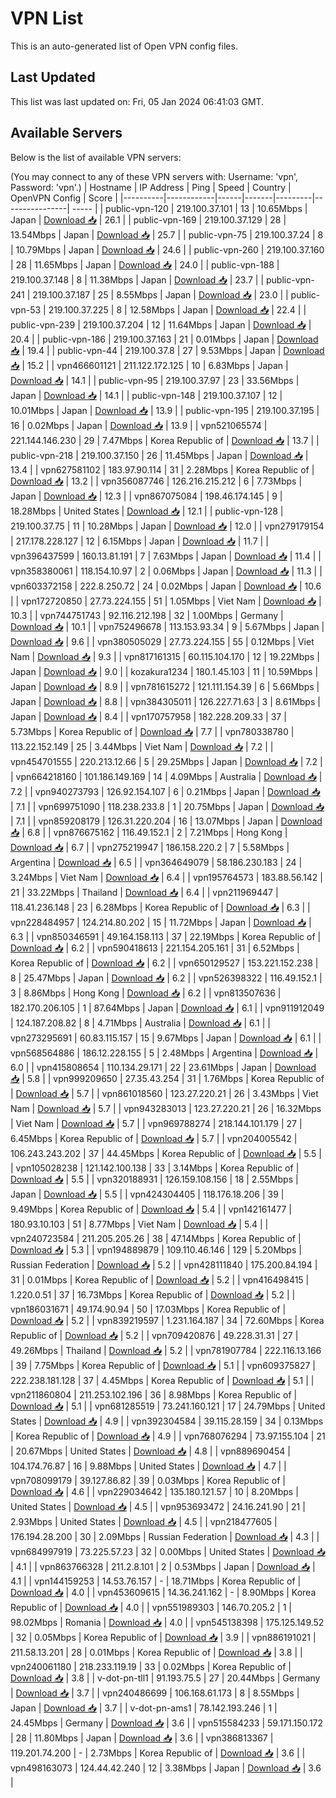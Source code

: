 # VPN List

This is an auto-generated list of Open VPN config files.

## Last Updated

This list was last updated on: Fri, 05 Jan 2024 06:41:03 GMT.

## Available Servers

Below is the list of available VPN servers:

(You may connect to any of these VPN servers with: Username: 'vpn', Password: 'vpn'.)
| Hostname | IP Address | Ping | Speed | Country | OpenVPN Config | Score |
|----------|------------|------|-------|---------|----------------| ----- |
| public-vpn-120 | 219.100.37.101 | 13 | 10.65Mbps | Japan | [Download 📥](./configs/server_0_JP.ovpn) | 26.1 |
| public-vpn-169 | 219.100.37.129 | 28 | 13.54Mbps | Japan | [Download 📥](./configs/server_1_JP.ovpn) | 25.7 |
| public-vpn-75 | 219.100.37.24 | 8 | 10.79Mbps | Japan | [Download 📥](./configs/server_2_JP.ovpn) | 24.6 |
| public-vpn-260 | 219.100.37.160 | 28 | 11.65Mbps | Japan | [Download 📥](./configs/server_3_JP.ovpn) | 24.0 |
| public-vpn-188 | 219.100.37.148 | 8 | 11.38Mbps | Japan | [Download 📥](./configs/server_4_JP.ovpn) | 23.7 |
| public-vpn-241 | 219.100.37.187 | 25 | 8.55Mbps | Japan | [Download 📥](./configs/server_5_JP.ovpn) | 23.0 |
| public-vpn-53 | 219.100.37.225 | 8 | 12.58Mbps | Japan | [Download 📥](./configs/server_6_JP.ovpn) | 22.4 |
| public-vpn-239 | 219.100.37.204 | 12 | 11.64Mbps | Japan | [Download 📥](./configs/server_7_JP.ovpn) | 20.4 |
| public-vpn-186 | 219.100.37.163 | 21 | 0.01Mbps | Japan | [Download 📥](./configs/server_8_JP.ovpn) | 19.4 |
| public-vpn-44 | 219.100.37.8 | 27 | 9.53Mbps | Japan | [Download 📥](./configs/server_9_JP.ovpn) | 15.2 |
| vpn466601121 | 211.122.172.125 | 10 | 6.83Mbps | Japan | [Download 📥](./configs/server_10_JP.ovpn) | 14.1 |
| public-vpn-95 | 219.100.37.97 | 23 | 33.56Mbps | Japan | [Download 📥](./configs/server_11_JP.ovpn) | 14.1 |
| public-vpn-148 | 219.100.37.107 | 12 | 10.01Mbps | Japan | [Download 📥](./configs/server_12_JP.ovpn) | 13.9 |
| public-vpn-195 | 219.100.37.195 | 16 | 0.02Mbps | Japan | [Download 📥](./configs/server_13_JP.ovpn) | 13.9 |
| vpn521065574 | 221.144.146.230 | 29 | 7.47Mbps | Korea Republic of | [Download 📥](./configs/server_14_KR.ovpn) | 13.7 |
| public-vpn-218 | 219.100.37.150 | 26 | 11.45Mbps | Japan | [Download 📥](./configs/server_15_JP.ovpn) | 13.4 |
| vpn627581102 | 183.97.90.114 | 31 | 2.28Mbps | Korea Republic of | [Download 📥](./configs/server_16_KR.ovpn) | 13.2 |
| vpn356087746 | 126.216.215.212 | 6 | 7.73Mbps | Japan | [Download 📥](./configs/server_17_JP.ovpn) | 12.3 |
| vpn867075084 | 198.46.174.145 | 9 | 18.28Mbps | United States | [Download 📥](./configs/server_18_US.ovpn) | 12.1 |
| public-vpn-128 | 219.100.37.75 | 11 | 10.28Mbps | Japan | [Download 📥](./configs/server_19_JP.ovpn) | 12.0 |
| vpn279179154 | 217.178.228.127 | 12 | 6.15Mbps | Japan | [Download 📥](./configs/server_20_JP.ovpn) | 11.7 |
| vpn396437599 | 160.13.81.191 | 7 | 7.63Mbps | Japan | [Download 📥](./configs/server_21_JP.ovpn) | 11.4 |
| vpn358380061 | 118.154.10.97 | 2 | 0.06Mbps | Japan | [Download 📥](./configs/server_22_JP.ovpn) | 11.3 |
| vpn603372158 | 222.8.250.72 | 24 | 0.02Mbps | Japan | [Download 📥](./configs/server_23_JP.ovpn) | 10.6 |
| vpn172720850 | 27.73.224.155 | 51 | 1.05Mbps | Viet Nam | [Download 📥](./configs/server_24_VN.ovpn) | 10.3 |
| vpn744751743 | 92.116.212.198 | 32 | 1.00Mbps | Germany | [Download 📥](./configs/server_25_DE.ovpn) | 10.1 |
| vpn752496678 | 113.153.93.34 | 9 | 5.67Mbps | Japan | [Download 📥](./configs/server_26_JP.ovpn) | 9.6 |
| vpn380505029 | 27.73.224.155 | 55 | 0.12Mbps | Viet Nam | [Download 📥](./configs/server_27_VN.ovpn) | 9.3 |
| vpn817161315 | 60.115.104.170 | 12 | 19.22Mbps | Japan | [Download 📥](./configs/server_28_JP.ovpn) | 9.0 |
| kozakura1234 | 180.1.45.103 | 11 | 10.59Mbps | Japan | [Download 📥](./configs/server_29_JP.ovpn) | 8.9 |
| vpn781615272 | 121.111.154.39 | 6 | 5.66Mbps | Japan | [Download 📥](./configs/server_30_JP.ovpn) | 8.8 |
| vpn384305011 | 126.227.71.63 | 3 | 8.61Mbps | Japan | [Download 📥](./configs/server_31_JP.ovpn) | 8.4 |
| vpn170757958 | 182.228.209.33 | 37 | 5.73Mbps | Korea Republic of | [Download 📥](./configs/server_32_KR.ovpn) | 7.7 |
| vpn780338780 | 113.22.152.149 | 25 | 3.44Mbps | Viet Nam | [Download 📥](./configs/server_33_VN.ovpn) | 7.2 |
| vpn454701555 | 220.213.12.66 | 5 | 29.25Mbps | Japan | [Download 📥](./configs/server_34_JP.ovpn) | 7.2 |
| vpn664218160 | 101.186.149.169 | 14 | 4.09Mbps | Australia | [Download 📥](./configs/server_35_AU.ovpn) | 7.2 |
| vpn940273793 | 126.92.154.107 | 6 | 0.21Mbps | Japan | [Download 📥](./configs/server_36_JP.ovpn) | 7.1 |
| vpn699751090 | 118.238.233.8 | 1 | 20.75Mbps | Japan | [Download 📥](./configs/server_37_JP.ovpn) | 7.1 |
| vpn859208179 | 126.31.220.204 | 16 | 13.07Mbps | Japan | [Download 📥](./configs/server_38_JP.ovpn) | 6.8 |
| vpn876675162 | 116.49.152.1 | 2 | 7.21Mbps | Hong Kong | [Download 📥](./configs/server_39_HK.ovpn) | 6.7 |
| vpn275219947 | 186.158.220.2 | 7 | 5.58Mbps | Argentina | [Download 📥](./configs/server_40_AR.ovpn) | 6.5 |
| vpn364649079 | 58.186.230.183 | 24 | 3.24Mbps | Viet Nam | [Download 📥](./configs/server_41_VN.ovpn) | 6.4 |
| vpn195764573 | 183.88.56.142 | 21 | 33.22Mbps | Thailand | [Download 📥](./configs/server_42_TH.ovpn) | 6.4 |
| vpn211969447 | 118.41.236.148 | 23 | 6.28Mbps | Korea Republic of | [Download 📥](./configs/server_43_KR.ovpn) | 6.3 |
| vpn228484957 | 124.214.80.202 | 15 | 11.72Mbps | Japan | [Download 📥](./configs/server_44_JP.ovpn) | 6.3 |
| vpn850346591 | 49.164.158.113 | 37 | 22.19Mbps | Korea Republic of | [Download 📥](./configs/server_45_KR.ovpn) | 6.2 |
| vpn590418613 | 221.154.205.161 | 31 | 6.52Mbps | Korea Republic of | [Download 📥](./configs/server_46_KR.ovpn) | 6.2 |
| vpn650129527 | 153.221.152.238 | 8 | 25.47Mbps | Japan | [Download 📥](./configs/server_47_JP.ovpn) | 6.2 |
| vpn526398322 | 116.49.152.1 | 3 | 8.86Mbps | Hong Kong | [Download 📥](./configs/server_48_HK.ovpn) | 6.2 |
| vpn813507636 | 182.170.206.105 | 1 | 87.64Mbps | Japan | [Download 📥](./configs/server_49_JP.ovpn) | 6.1 |
| vpn911912049 | 124.187.208.82 | 8 | 4.71Mbps | Australia | [Download 📥](./configs/server_50_AU.ovpn) | 6.1 |
| vpn273295691 | 60.83.115.157 | 15 | 9.67Mbps | Japan | [Download 📥](./configs/server_51_JP.ovpn) | 6.1 |
| vpn568564886 | 186.12.228.155 | 5 | 2.48Mbps | Argentina | [Download 📥](./configs/server_52_AR.ovpn) | 6.0 |
| vpn415808654 | 110.134.29.171 | 22 | 23.61Mbps | Japan | [Download 📥](./configs/server_53_JP.ovpn) | 5.8 |
| vpn999209650 | 27.35.43.254 | 31 | 1.76Mbps | Korea Republic of | [Download 📥](./configs/server_54_KR.ovpn) | 5.7 |
| vpn861018560 | 123.27.220.21 | 26 | 3.43Mbps | Viet Nam | [Download 📥](./configs/server_55_VN.ovpn) | 5.7 |
| vpn943283013 | 123.27.220.21 | 26 | 16.32Mbps | Viet Nam | [Download 📥](./configs/server_56_VN.ovpn) | 5.7 |
| vpn969788274 | 218.144.101.179 | 27 | 6.45Mbps | Korea Republic of | [Download 📥](./configs/server_57_KR.ovpn) | 5.7 |
| vpn204005542 | 106.243.243.202 | 37 | 44.45Mbps | Korea Republic of | [Download 📥](./configs/server_58_KR.ovpn) | 5.5 |
| vpn105028238 | 121.142.100.138 | 33 | 3.14Mbps | Korea Republic of | [Download 📥](./configs/server_59_KR.ovpn) | 5.5 |
| vpn320188931 | 126.159.108.156 | 18 | 2.55Mbps | Japan | [Download 📥](./configs/server_60_JP.ovpn) | 5.5 |
| vpn424304405 | 118.176.18.206 | 39 | 9.49Mbps | Korea Republic of | [Download 📥](./configs/server_61_KR.ovpn) | 5.4 |
| vpn142161477 | 180.93.10.103 | 51 | 8.77Mbps | Viet Nam | [Download 📥](./configs/server_62_VN.ovpn) | 5.4 |
| vpn240723584 | 211.205.205.26 | 38 | 47.14Mbps | Korea Republic of | [Download 📥](./configs/server_63_KR.ovpn) | 5.3 |
| vpn194889879 | 109.110.46.146 | 129 | 5.20Mbps | Russian Federation | [Download 📥](./configs/server_64_RU.ovpn) | 5.2 |
| vpn428111840 | 175.200.84.194 | 31 | 0.01Mbps | Korea Republic of | [Download 📥](./configs/server_65_KR.ovpn) | 5.2 |
| vpn416498415 | 1.220.0.51 | 37 | 16.73Mbps | Korea Republic of | [Download 📥](./configs/server_66_KR.ovpn) | 5.2 |
| vpn186031671 | 49.174.90.94 | 50 | 17.03Mbps | Korea Republic of | [Download 📥](./configs/server_67_KR.ovpn) | 5.2 |
| vpn839219597 | 1.231.164.187 | 34 | 72.60Mbps | Korea Republic of | [Download 📥](./configs/server_68_KR.ovpn) | 5.2 |
| vpn709420876 | 49.228.31.31 | 27 | 49.26Mbps | Thailand | [Download 📥](./configs/server_69_TH.ovpn) | 5.2 |
| vpn781907784 | 222.116.13.166 | 39 | 7.75Mbps | Korea Republic of | [Download 📥](./configs/server_70_KR.ovpn) | 5.1 |
| vpn609375827 | 222.238.181.128 | 37 | 4.45Mbps | Korea Republic of | [Download 📥](./configs/server_71_KR.ovpn) | 5.1 |
| vpn211860804 | 211.253.102.196 | 36 | 8.98Mbps | Korea Republic of | [Download 📥](./configs/server_72_KR.ovpn) | 5.1 |
| vpn681285519 | 73.241.160.121 | 17 | 24.79Mbps | United States | [Download 📥](./configs/server_73_US.ovpn) | 4.9 |
| vpn392304584 | 39.115.28.159 | 34 | 0.13Mbps | Korea Republic of | [Download 📥](./configs/server_74_KR.ovpn) | 4.9 |
| vpn768076294 | 73.97.155.104 | 21 | 20.67Mbps | United States | [Download 📥](./configs/server_75_US.ovpn) | 4.8 |
| vpn889690454 | 104.174.76.87 | 16 | 9.88Mbps | United States | [Download 📥](./configs/server_76_US.ovpn) | 4.7 |
| vpn708099179 | 39.127.86.82 | 39 | 0.03Mbps | Korea Republic of | [Download 📥](./configs/server_77_KR.ovpn) | 4.6 |
| vpn229034642 | 135.180.121.57 | 10 | 8.20Mbps | United States | [Download 📥](./configs/server_78_US.ovpn) | 4.5 |
| vpn953693472 | 24.16.241.90 | 21 | 2.93Mbps | United States | [Download 📥](./configs/server_79_US.ovpn) | 4.5 |
| vpn218477605 | 176.194.28.200 | 30 | 2.09Mbps | Russian Federation | [Download 📥](./configs/server_80_RU.ovpn) | 4.3 |
| vpn684997919 | 73.225.57.23 | 32 | 0.00Mbps | United States | [Download 📥](./configs/server_81_US.ovpn) | 4.1 |
| vpn863766328 | 211.2.8.101 | 2 | 0.53Mbps | Japan | [Download 📥](./configs/server_82_JP.ovpn) | 4.1 |
| vpn144159253 | 14.53.76.157 | - | 18.71Mbps | Korea Republic of | [Download 📥](./configs/server_83_KR.ovpn) | 4.0 |
| vpn453609615 | 14.36.241.162 | - | 8.90Mbps | Korea Republic of | [Download 📥](./configs/server_84_KR.ovpn) | 4.0 |
| vpn551989303 | 146.70.205.2 | 1 | 98.02Mbps | Romania | [Download 📥](./configs/server_85_RO.ovpn) | 4.0 |
| vpn545138398 | 175.125.149.52 | 32 | 0.05Mbps | Korea Republic of | [Download 📥](./configs/server_86_KR.ovpn) | 3.9 |
| vpn886191021 | 211.58.13.201 | 28 | 0.01Mbps | Korea Republic of | [Download 📥](./configs/server_87_KR.ovpn) | 3.8 |
| vpn240061180 | 218.233.119.19 | 33 | 0.02Mbps | Korea Republic of | [Download 📥](./configs/server_88_KR.ovpn) | 3.8 |
| v-dot-pn-tll1 | 91.193.75.5 | 27 | 20.44Mbps | Germany | [Download 📥](./configs/server_89_DE.ovpn) | 3.7 |
| vpn240486699 | 106.168.61.173 | 8 | 8.55Mbps | Japan | [Download 📥](./configs/server_90_JP.ovpn) | 3.7 |
| v-dot-pn-ams1 | 78.142.193.246 | 1 | 24.45Mbps | Germany | [Download 📥](./configs/server_91_DE.ovpn) | 3.6 |
| vpn515584233 | 59.171.150.172 | 28 | 11.80Mbps | Japan | [Download 📥](./configs/server_92_JP.ovpn) | 3.6 |
| vpn386813367 | 119.201.74.200 | - | 2.73Mbps | Korea Republic of | [Download 📥](./configs/server_93_KR.ovpn) | 3.6 |
| vpn498163073 | 124.44.42.240 | 12 | 3.38Mbps | Japan | [Download 📥](./configs/server_94_JP.ovpn) | 3.6 |
